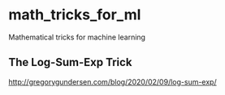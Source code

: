 # math_tricks_for_ml
Mathematical tricks for machine learning


## The Log-Sum-Exp Trick
http://gregorygundersen.com/blog/2020/02/09/log-sum-exp/
